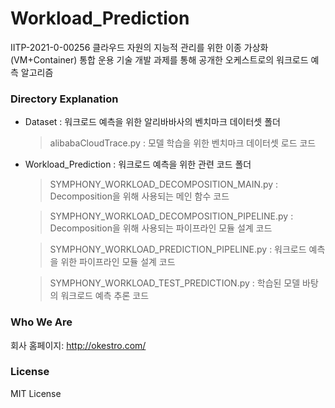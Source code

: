 # Workload_Prediction

IITP-2021-0-00256 클라우드 자원의 지능적 관리를 위한 이종 가상화(VM+Container) 통합 운용 기술 개발 과제를 통해 공개한 오케스트로의 워크로드 예측 알고리즘

### Directory Explanation

* Dataset : 워크로드 예측을 위한 알리바바사의 벤치마크 데이터셋 폴더

  > alibabaCloudTrace.py : 모델 학습을 위한 벤치마크 데이터셋 로드 코드

* Workload_Prediction : 워크로드 예측을 위한 관련 코드 폴더

  > SYMPHONY_WORKLOAD_DECOMPOSITION_MAIN.py : Decomposition을 위해 사용되는 메인 함수 코드
  
  > SYMPHONY_WORKLOAD_DECOMPOSITION_PIPELINE.py :  Decomposition을 위해 사용되는 파이프라인 모듈 설계 코드
  
  > SYMPHONY_WORKLOAD_PREDICTION_PIPELINE.py : 워크로드 예측을 위한 파이프라인 모듈 설계 코드
    
  > SYMPHONY_WORKLOAD_TEST_PREDICTION.py : 학습된 모델 바탕의 워크로드 예측 추론 코드
    

### Who We Are
회사 홈페이지:
http://okestro.com/

### License
MIT License
